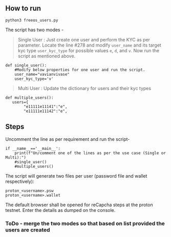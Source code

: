 ## How to run

```
python3 freeos_users.py
```

The script has two modes - 
> Single User : Just create one user and perform the KYC as per parameter. 
Locate the line #278 and modify `user_name` and its target kyc type `user_kyc_type` for possible values `e`, `d`, and `v`. Now run the script as mentioned above.

```
def single_user():
    #Modify below properties for one user and run the script.
    user_name="vavianvivase"
    user_kyc_type='v'
```

> Multi User : Update the dictionary for users and their kyc types

```
def multiple_users():
   users={
        "e11111e11141":"e",
        "e11111e11142":"e",
```
## Steps
Uncomment the line as per requirement and run the script-

```
if __name__=='__main__':
    print(f"Un/comment one of the lines as per the use case (Single or Multi):")
    #single_user()
    #multiple_users()
```   

The script will generate two files per user (password file and wallet respectively):
```
proton_<username>.psw
proton_<username>.wallet
```
The default browser shall be opened for reCapcha steps at the proton testnet. Enter the details as dumped on the console.

### ToDo - merge the two modes so that based on list provided the users are created
